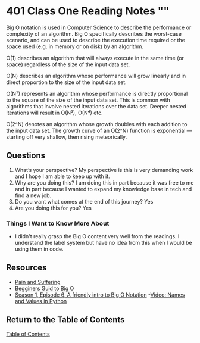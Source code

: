 # 401 Class One Reading Notes ""

Big O notation is used in Computer Science to describe the performance or complexity of an algorithm. Big O specifically describes the worst-case scenario, and can be used to describe the execution time required or the space used (e.g. in memory or on disk) by an algorithm.

O(1) describes an algorithm that will always execute in the same time (or space) regardless of the size of the input data set.

O(N) describes an algorithm whose performance will grow linearly and in direct proportion to the size of the input data set.

O(N²) represents an algorithm whose performance is directly proportional to the square of the size of the input data set. This is common with algorithms that involve nested iterations over the data set. Deeper nested iterations will result in O(N³), O(N⁴) etc.

O(2^N) denotes an algorithm whose growth doubles with each addition to the input data set. The growth curve of an O(2^N) function is exponential — starting off very shallow, then rising meteorically.

## Questions

1. What’s your perspective? My perspective is this is very demanding work and I hope I am able to keep up with it.
2. Why are you doing this? I am doing this in part because it was free to me and in part because I wanted to expand my knowledge base in tech and find a new job.
3. Do you want what comes at the end of this journey? Yes
4. Are you doing this for you? Yes

### Things I Want to Know More About

- I didn't really grasp the Big O content very well from the readings. I understand the label system but have no idea from this when I would be using them in code.

## Resources

- [Pain and Suffering](https://codefellows.github.io/code-401-python-guide/curriculum/class-01/notes/pain_suffering)
- [Begginers Guid to Big O](https://robbell.io/2009/06/a-beginners-guide-to-big-o-notation)
- [Season 1, Episode 6, A friendly intro to Big O Notation](https://www.codenewbie.org/basecs/8)
-[Video: Names and Values in Python](https://www.youtube.com/watch?v=_AEJHKGk9ns)

## Return to the Table of Contents

[Table of Contents](https://todd75.github.io/reading-notes/)
